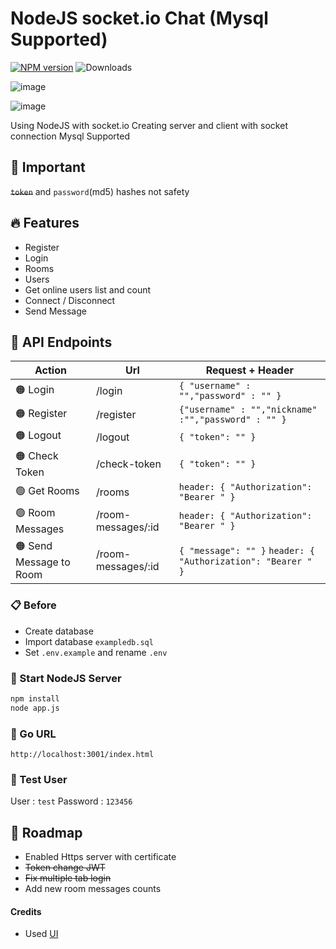 # NodeJS socket.io Chat (Mysql Supported)
[![NPM version](https://badge.fury.io/js/socketio-chat.svg)](https://www.npmjs.com/package/socket.io)
![Downloads](https://img.shields.io/npm/dm/socketio-chat.svg?style=flat)

![image](https://github.com/user-attachments/assets/007bd8b6-ef48-4a8b-a86f-daa21e7214ce)

![image](https://github.com/user-attachments/assets/36e9dfef-717a-4b77-92f5-79703995a781)

Using NodeJS with socket.io
Creating server and client with socket connection
Mysql Supported

## 🚨 Important
~~`token`~~ and `password`(md5) hashes not safety

## 🔥 Features

- Register
- Login
- Rooms
- Users
- Get online users list and count
- Connect / Disconnect
- Send Message

## 📍 API Endpoints
| Action  | Url | Request + Header  |
| ------ | ------ | ------ |
| 🟠 Login | /login | `{ "username" : "","password" : "" }` | 
| 🟠 Register | /register | `{"username" : "","nickname" :"","password" : "" }` | 
| 🟠 Logout | /logout | `{ "token": "" }` | 
| 🟠 Check Token | /check-token  | `{ "token": "" }` |
| 🟢 Get Rooms | /rooms  | `header: { "Authorization": "Bearer " }` |
| 🟢 Room Messages | /room-messages/:id  | `header: { "Authorization": "Bearer " }` |
| 🟠 Send Message to Room | /room-messages/:id  | `{ "message": "" }` `header: { "Authorization": "Bearer " }` |

### 📋 Before
- Create database
- Import database `exampledb.sql`
- Set `.env.example` and rename `.env`

### 🏁 Start NodeJS Server

```bash
npm install
node app.js
```

### 🔗 Go URL
`http://localhost:3001/index.html`

### 🧪 Test User
User : `test`
Password : `123456`

## 🎯 Roadmap

- Enabled Https server with certificate
- ~~Token change JWT~~
- ~~Fix multiple tab login~~
- Add new room messages counts


#### Credits

- Used [UI](https://codepen.io/ThomasDaubenton/pen/QMqaBN)






